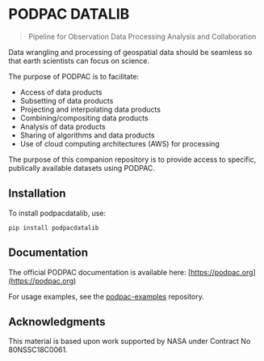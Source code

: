 # PODPAC DATALIB

> Pipeline for Observation Data Processing Analysis and Collaboration

Data wrangling and processing of geospatial data should be seamless
so that earth scientists can focus on science.

The purpose of PODPAC is to facilitate:

 * Access of data products
 * Subsetting of data products
 * Projecting and interpolating data products
 * Combining/compositing data products
 * Analysis of data products
 * Sharing of algorithms and data products
 * Use of cloud computing architectures (AWS) for processing

The purpose of this companion repository is to provide access to specific, publically available datasets using PODPAC.

## Installation

To install podpacdatalib, use:
```
pip install podpacdatalib
```

## Documentation

The official PODPAC documentation is available here: [https://podpac.org](https://podpac.org)

For usage examples, see the [podpac-examples](https://github.com/creare-com/podpac_examples) repository.

## Acknowledgments

This material is based upon work supported by NASA under Contract No 80NSSC18C0061.

